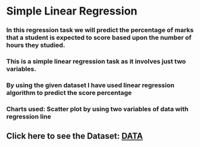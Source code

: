 # Simple Linear Regression
### In this regression task we will predict the percentage of marks that a student is expected to score based upon the number of hours they studied. 
### This is a simple linear regression task as it involves just two variables.

### By using the given dataset I have used linear regression algorithm to predict the score percentage

### Charts used: Scatter plot by using two variables of data with regression line

## Click here to see the Dataset: [DATA](https://raw.githubusercontent.com/sumeet-sonkusare/The-Sparks-Foundation-GRIP-Task-1/main/student_scores.csv)
